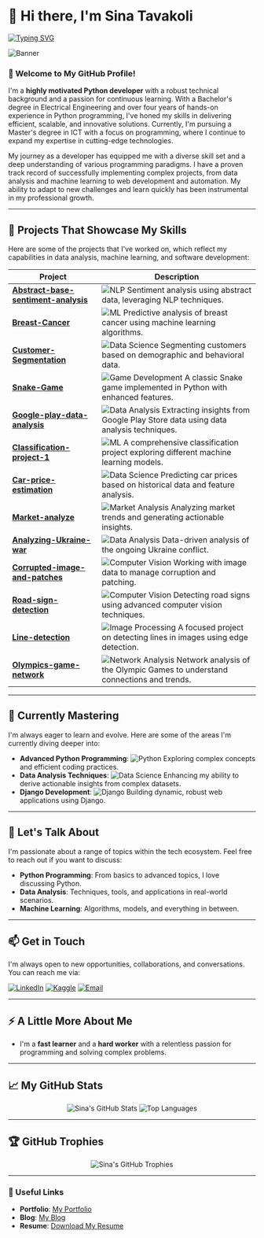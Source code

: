 # 👋 Hi there, I'm Sina Tavakoli

[![Typing SVG](https://readme-typing-svg.herokuapp.com?color=%2336BCF7&lines=Python+Developer;Data+Analyst;ML+Enthusiast)](https://git.io/typing-svg)

![Banner](https://source.unsplash.com/1600x400/?coding,python) <!-- Replace with your preferred banner image -->

### 🚀 Welcome to My GitHub Profile!

I'm a **highly motivated Python developer** with a robust technical background and a passion for continuous learning. With a Bachelor's degree in Electrical Engineering and over four years of hands-on experience in Python programming, I've honed my skills in delivering efficient, scalable, and innovative solutions. Currently, I'm pursuing a Master's degree in ICT with a focus on programming, where I continue to expand my expertise in cutting-edge technologies.

My journey as a developer has equipped me with a diverse skill set and a deep understanding of various programming paradigms. I have a proven track record of successfully implementing complex projects, from data analysis and machine learning to web development and automation. My ability to adapt to new challenges and learn quickly has been instrumental in my professional growth.

---

## 🔭 Projects That Showcase My Skills

Here are some of the projects that I've worked on, which reflect my capabilities in data analysis, machine learning, and software development:

| **Project** | **Description** |
|-------------|-----------------|
| [**Abstract-base-sentiment-analysis**](https://github.com/sntk-76/Abstract-base-sentiment-analysis) | ![NLP](https://img.shields.io/badge/-NLP-blue) Sentiment analysis using abstract data, leveraging NLP techniques. |
| [**Breast-Cancer**](https://github.com/sntk-76/Breast-Cancer) | ![ML](https://img.shields.io/badge/-Machine%20Learning-red) Predictive analysis of breast cancer using machine learning algorithms. |
| [**Customer-Segmentation**](https://github.com/sntk-76/Customer-Segmentation) | ![Data Science](https://img.shields.io/badge/-Data%20Science-orange) Segmenting customers based on demographic and behavioral data. |
| [**Snake-Game**](https://github.com/sntk-76/Snake-Game) | ![Game Development](https://img.shields.io/badge/-Game%20Development-green) A classic Snake game implemented in Python with enhanced features. |
| [**Google-play-data-analysis**](https://github.com/sntk-76/google-play-data-analysis) | ![Data Analysis](https://img.shields.io/badge/-Data%20Analysis-yellow) Extracting insights from Google Play Store data using data analysis techniques. |
| [**Classification-project-1**](https://github.com/sntk-76/Classification-project-1) | ![ML](https://img.shields.io/badge/-Machine%20Learning-red) A comprehensive classification project exploring different machine learning models. |
| [**Car-price-estimation**](https://github.com/sntk-76/car-price-estimation) | ![Data Science](https://img.shields.io/badge/-Data%20Science-orange) Predicting car prices based on historical data and feature analysis. |
| [**Market-analyze**](https://github.com/sntk-76/Market-analyze) | ![Market Analysis](https://img.shields.io/badge/-Market%20Analysis-purple) Analyzing market trends and generating actionable insights. |
| [**Analyzing-Ukraine-war**](https://github.com/sntk-76/analyzing-Ukraine-war) | ![Data Analysis](https://img.shields.io/badge/-Data%20Analysis-yellow) Data-driven analysis of the ongoing Ukraine conflict. |
| [**Corrupted-image-and-patches**](https://github.com/sntk-76/corrupted-image-and-patches) | ![Computer Vision](https://img.shields.io/badge/-Computer%20Vision-blue) Working with image data to manage corruption and patching. |
| [**Road-sign-detection**](https://github.com/sntk-76/road-sign-detection) | ![Computer Vision](https://img.shields.io/badge/-Computer%20Vision-blue) Detecting road signs using advanced computer vision techniques. |
| [**Line-detection**](https://github.com/sntk-76/line-detection) | ![Image Processing](https://img.shields.io/badge/-Image%20Processing-lightblue) A focused project on detecting lines in images using edge detection. |
| [**Olympics-game-network**](https://github.com/sntk-76/olympics-game-network) | ![Network Analysis](https://img.shields.io/badge/-Network%20Analysis-violet) Network analysis of the Olympic Games to understand connections and trends. |

---

## 🌱 Currently Mastering

I'm always eager to learn and evolve. Here are some of the areas I'm currently diving deeper into:

- **Advanced Python Programming**: ![Python](https://img.shields.io/badge/-Python-blue) Exploring complex concepts and efficient coding practices.
- **Data Analysis Techniques**: ![Data Science](https://img.shields.io/badge/-Data%20Science-orange) Enhancing my ability to derive actionable insights from complex datasets.
- **Django Development**: ![Django](https://img.shields.io/badge/-Django-green) Building dynamic, robust web applications using Django.

---

## 💬 Let's Talk About

I'm passionate about a range of topics within the tech ecosystem. Feel free to reach out if you want to discuss:

- **Python Programming**: From basics to advanced topics, I love discussing Python.
- **Data Analysis**: Techniques, tools, and applications in real-world scenarios.
- **Machine Learning**: Algorithms, models, and everything in between.

---

## 📫 Get in Touch

I'm always open to new opportunities, collaborations, and conversations. You can reach me via:

[![LinkedIn](https://img.shields.io/badge/-LinkedIn-blue?style=flat&logo=Linkedin&logoColor=white)](https://www.linkedin.com/in/sina-tavakoli-b25ba6224/)
[![Kaggle](https://img.shields.io/badge/-Kaggle-blue?style=flat&logo=Kaggle&logoColor=white)](https://www.kaggle.com/sinatavakoli)
[![Email](https://img.shields.io/badge/Email-D14836?style=flat&logo=gmail&logoColor=white)](mailto:sina.tvk.1997@gmail.com)

---

## ⚡ A Little More About Me

- I'm a **fast learner** and a **hard worker** with a relentless passion for programming and solving complex problems.

---

## 📈 My GitHub Stats

<p align="center">
  <img src="https://github-readme-stats.vercel.app/api?username=sntk-76&show_icons=true&theme=radical" alt="Sina's GitHub Stats" />
  <img src="https://github-readme-stats.vercel.app/api/top-langs/?username=sntk-76&layout=compact&theme=radical" alt="Top Languages" />
</p>

---

## 🏆 GitHub Trophies

<p align="center">
  <img src="https://github-profile-trophy.vercel.app/?username=sntk-76&theme=radical" alt="Sina's GitHub Trophies" />
</p>

---

### 🔗 Useful Links

- **Portfolio**: [My Portfolio](#)
- **Blog**: [My Blog](#)
- **Resume**: [Download My Resume](https://github.com/sntk-76/sntk-76/blob/main/assets/O_resume.pdf)
